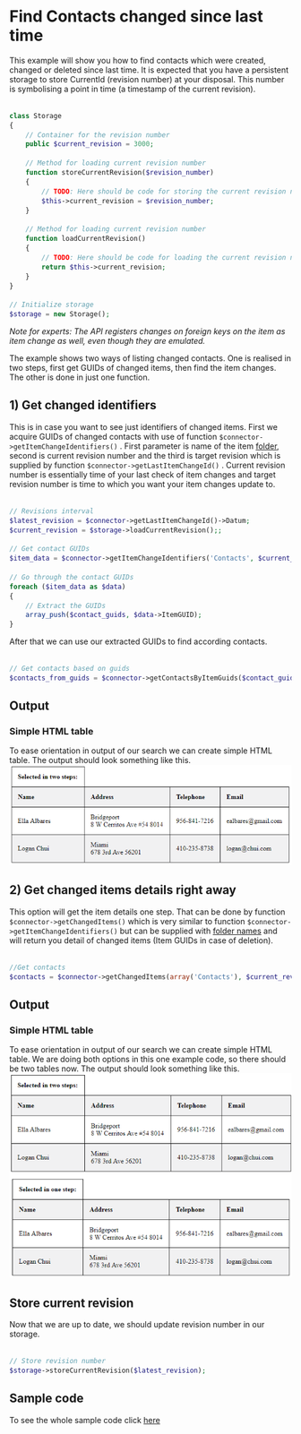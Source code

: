

# Find Contacts changed since last time
This example will show you how to find contacts which were created, changed or deleted since last time. It is expected that you have a persistent storage to store CurrentId (revision number) at your disposal. This number is symbolising a point in time (a timestamp of the current revision).

```php

class Storage
{
	// Container for the revision number
	public $current_revision = 3000;

	// Method for loading current revision number
	function storeCurrentRevision($revision_number)
	{
		// TODO: Here should be code for storing the current revision number from persistent storage.
		$this->current_revision = $revision_number;
	}
	
	// Method for loading current revision number
	function loadCurrentRevision()
	{
		// TODO: Here should be code for loading the current revision number from persistent storage.
		return $this->current_revision;
	}
}

// Initialize storage
$storage = new Storage();

```
*Note for experts: The API registers changes on foreign keys on the item as item change as well, even though they are emulated.* 

The example shows two ways of listing changed contacts. One is realised in two steps, first get GUIDs of changed items, then find the item changes. The other is done in just one function. 

## 1) Get changed identifiers
This is in case you want to see just identifiers of changed items. First we acquire GUIDs of changed contacts with use of function ```$connector->getItemChangeIdentifiers()``` . First parameter is name of the item [folder](/../../blob/master/FolderNames.md), second is current revision number and the third is target revision which is supplied by function ```$connector->getLastItemChangeId()``` . Current revision number is essentially time of your last check of item changes and target revision number is time to which you want your item changes update to.


```php

// Revisions interval
$latest_revision = $connector->getLastItemChangeId()->Datum;
$current_revision = $storage->loadCurrentRevision();;

// Get contact GUIDs
$item_data = $connector->getItemChangeIdentifiers('Contacts', $current_revision, $latest_revision)->Data;

// Go through the contact GUIDs
foreach ($item_data as $data)
{
    // Extract the GUIDs
    array_push($contact_guids, $data->ItemGUID);
}

```

After that we can use our extracted GUIDs to find according contacts.

```php

// Get contacts based on guids
$contacts_from_guids = $connector->getContactsByItemGuids($contact_guids)->Data;

```

## Output

### Simple HTML table
To ease orientation in output of our search we can create simple HTML table. The output should look something like this.
![example output](Images/sample_output_one.PNG)

## 2) Get changed items details right away
This option will get the item details one step. That can be done by function ```$connector->getChangedItems()``` which is very similar to function  ```$connector->getItemChangeIdentifiers()``` but can be supplied with [folder names](/../../blob/master/FolderNames.md) and will return you detail of changed items (Item GUIDs in case of deletion).

```php

//Get contacts
$contacts = $connector->getChangedItems(array('Contacts'), $current_revision, $latest_revision)->Data[0]->ChangedItems;
```

## Output

### Simple HTML table
To ease orientation in output of our search we can create simple HTML table. We are doing both options in this one example code, so there should be two tables now. The output should look something like this.
![example output](Images/sample_output_two.PNG)

## Store current revision
Now that we are up to date, we should update revision number in our storage.
```php

// Store revision number
$storage->storeCurrentRevision($latest_revision);
```

## Sample code
To see the whole sample code click [here](sample_code.php)